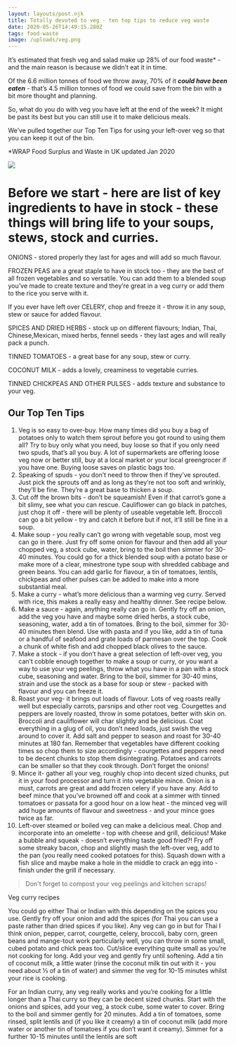 ```yaml
---
layout: layouts/post.njk
title: Totally devoted to veg - ten top tips to reduce veg waste
date: 2020-05-26T14:49:15.288Z
tags: food-waste
image: /uploads/veg.png
---
```

<!--StartFragment-->

It’s estimated that fresh veg and salad make up 28% of our food waste* - and the main reason is because we didn’t eat it in time.

Of the 6.6 million tonnes of food we throw away, 70% of it ***could have been eaten*** - that’s 4.5 million tonnes of food we could save from the bin with a bit more thought and planning.

So, what do you do with veg you have left at the end of the week? It might be past its best but you can still use it to make delicious meals.

We’ve pulled together our Top Ten Tips for using your left-over veg so that you can keep it out of the bin.

<!--StartFragment-->

\*WRAP Food Surplus and Waste in UK updated Jan 2020

<!--EndFragment-->

<!--StartFragment-->

![](/uploads/storecupboard-2-.png)

# Before we start - here are list of key ingredients to have in stock - these things will bring life to your soups, stews, stock and curries.

ONIONS - stored properly they last for ages and will add so much flavour. 

FROZEN PEAS are a great staple to have in stock too - they are the best of all frozen vegetables and so versatile. You can add them to a blended soup you’ve made to create texture and they’re great in a veg curry or add them to the rice you serve with it. 

If you ever have left over CELERY, chop and freeze it - throw it in any soup, stew or sauce for added flavour. 

SPICES AND DRIED HERBS - stock up on different flavours; Indian, Thai, Chinese,Mexican, mixed herbs, fennel seeds - they last ages and will really pack a punch. 

TINNED TOMATOES - a great base for any soup, stew or curry. 

COCONUT MILK - adds a lovely, creaminess to vegetable curries. 

TINNED CHICKPEAS AND OTHER PULSES - adds texture and substance to your veg.

## Our Top Ten Tips

<!--StartFragment-->

1. Veg is so easy to over-buy. How many times did you buy a bag of potatoes only to watch them sprout before you got round to using them all? Try to buy only what you need, buy loose so that if you only need two spuds, that’s all you buy. A lot of supermarkets are offering loose veg now or better still, buy at a local market or your local greengrocer if you have one. Buying loose saves on plastic bags too.
2. Speaking of spuds - you don’t need to throw then if they’ve sprouted. Just pick the sprouts off and as long as they’re not too soft and wrinkly, they’ll be fine. They’re a great base to thicken a soup.
3. Cut off the brown bits - don’t be squeamish! Even if that carrot’s gone a bit slimy, see what you can rescue. Cauliflower can go black in patches, just chop it off - there will be plenty of useable vegetable left. Broccoli can go a bit yellow - try and catch it before but if not, it’ll still be fine in a soup.
4. Make soup - you really can’t go wrong with vegetable soup, most veg can go in there. Just fry off some onion for flavour and then add all your chopped veg, a stock cube, water, bring to the boil then simmer for 30-40 minutes. You could go for a thick blended soup with a potato base or make more of a clear, minestrone type soup with shredded cabbage and green beans. You can add garlic for flavour, a tin of tomatoes, lentils, chickpeas and other pulses can be added to make into a more substantial meal.
5. Make a curry - what’s more delicious than a warming veg curry. Served with rice, this makes a really easy and healthy dinner. See recipe below.
6. Make a sauce - again, anything really can go in. Gently fry off an onion, add the veg you have and maybe some dried herbs, a stock cube, seasoning, water, add a tin of tomatoes. Bring to the boil, simmer for 30-40 minutes then blend. Use with pasta and if you like, add a tin of tuna or a handful of seafood and grate loads of parmesan over the top. Cook a chunk of white fish and add chopped black olives to the sauce.
7. Make a stock - if you don’t have a great selection of left-over veg, you can’t cobble enough together to make a soup or curry, or you want a way to use your veg peelings, throw what you have in a pan with a stock cube, seasoning and water. Bring to the boil, simmer for 30-40 mins, strain and use the stock as a base for soup or stew - packed with flavour and you can freeze it.
8. Roast your veg- it brings out loads of flavour. Lots of veg roasts really well but especially carrots, parsnips and other root veg. Courgettes and peppers are lovely roasted, throw in some potatoes, better with skin on. Broccoli and cauliflower will char slightly and be delicious. Coat everything in a glug of oil, you don’t need loads, just swish the veg around to cover it. Add salt and pepper to season and roast for 30-40 minutes at 180 fan. Remember that vegetables have different cooking times so chop them to size accordingly - courgettes and peppers need to be decent chunks to stop them disintegrating. Potatoes and carrots can be smaller so that they cook through. Don’t forget the onions!
9. Mince it- gather all your veg, roughly chop into decent sized chunks, put it in your food processor and turn it into vegetable mince. Onion is a must, carrots are great and add frozen celery if you have any. Add to beef mince that you’ve browned off and cook at a simmer with tinned tomatoes or passata for a good hour on a low heat - the minced veg will add huge amounts of flavour and sweetness - and your mince goes twice as far.
10. Left-over steamed or boiled veg can make a delicious meal. Chop and incorporate into an omelette - top with cheese and grill, delicious! Make a bubble and squeak - doesn’t everything taste good fried?! Fry off some streaky bacon, chop and slightly mash the left-over veg, add to the pan (you really need cooked potatoes for this). Squash down with a fish slice and maybe make a hole in the middle to crack an egg into - finish under the grill if necessary.

> Don't forget to compost your veg peelings and kitchen scraps!

<!--StartFragment-->

Veg curry recipes



You could go either Thai or Indian with this depending on the spices you use. Gently fry off your onion and add the spices (for Thai you can use a paste rather than dried spices if you like). Any veg can go in but for Thai I think onion, pepper, carrot, courgette, celery, broccoli, baby corn, green beans and mange-tout work particularly well, you can throw in some small, cubed potato and chick peas too. Cut/slice everything quite small as you’re not cooking for long. Add your veg and gently fry until softening. Add a tin of coconut milk, a little water (rinse the coconut milk tin out with it - you need about ⅓ of a tin of water) and simmer the veg for 10-15 minutes whilst your rice is cooking.



For an Indian curry, any veg really works and you’re cooking for a little longer than a Thai curry so they can be decent sized chunks. Start with the onions and spices, add your veg, a stock cube, some water to cover. Bring to the boil and simmer gently for 20 minutes. Add a tin of tomatoes, some rinsed, split lentils and (if you like it creamy) a tin of coconut milk (add more water or another tin of tomatoes if you don’t want it creamy). Simmer for a further 10-15 minutes until the lentils are soft



<!--EndFragment-->

<!--EndFragment--><!--EndFragment-->

<!--EndFragment-->

<!--EndFragment-->

<!--EndFragment-->

<!--EndFragment-->